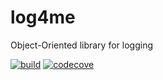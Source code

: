 # log4me
Object-Oriented library for logging

[![build](https://github.com/AlexIlyushkin/log4me/actions/workflows/build.yml/badge.svg?event=push)](https://github.com/AlexIlyushkin/log4me/actions?query=workflow%3Abuild)
[![codecove](https://codecov.io/gh/AlexIlyushkin/log4me/branch/main/graph/badge.svg)](https://codecov.io/gh/AlexIlyushkin/log4me)
